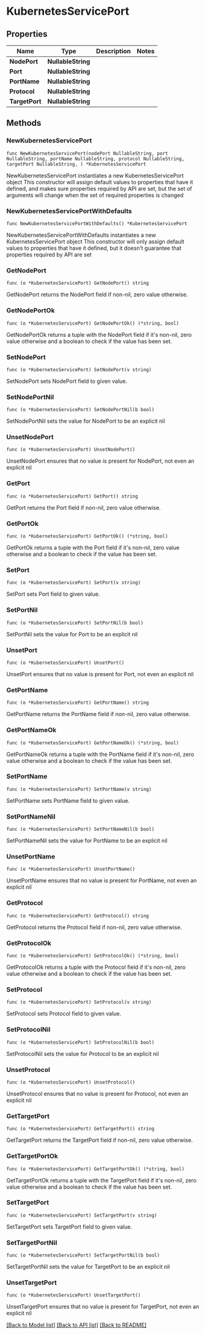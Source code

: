# KubernetesServicePort

## Properties

Name | Type | Description | Notes
------------ | ------------- | ------------- | -------------
**NodePort** | **NullableString** |  | 
**Port** | **NullableString** |  | 
**PortName** | **NullableString** |  | 
**Protocol** | **NullableString** |  | 
**TargetPort** | **NullableString** |  | 

## Methods

### NewKubernetesServicePort

`func NewKubernetesServicePort(nodePort NullableString, port NullableString, portName NullableString, protocol NullableString, targetPort NullableString, ) *KubernetesServicePort`

NewKubernetesServicePort instantiates a new KubernetesServicePort object
This constructor will assign default values to properties that have it defined,
and makes sure properties required by API are set, but the set of arguments
will change when the set of required properties is changed

### NewKubernetesServicePortWithDefaults

`func NewKubernetesServicePortWithDefaults() *KubernetesServicePort`

NewKubernetesServicePortWithDefaults instantiates a new KubernetesServicePort object
This constructor will only assign default values to properties that have it defined,
but it doesn't guarantee that properties required by API are set

### GetNodePort

`func (o *KubernetesServicePort) GetNodePort() string`

GetNodePort returns the NodePort field if non-nil, zero value otherwise.

### GetNodePortOk

`func (o *KubernetesServicePort) GetNodePortOk() (*string, bool)`

GetNodePortOk returns a tuple with the NodePort field if it's non-nil, zero value otherwise
and a boolean to check if the value has been set.

### SetNodePort

`func (o *KubernetesServicePort) SetNodePort(v string)`

SetNodePort sets NodePort field to given value.


### SetNodePortNil

`func (o *KubernetesServicePort) SetNodePortNil(b bool)`

 SetNodePortNil sets the value for NodePort to be an explicit nil

### UnsetNodePort
`func (o *KubernetesServicePort) UnsetNodePort()`

UnsetNodePort ensures that no value is present for NodePort, not even an explicit nil
### GetPort

`func (o *KubernetesServicePort) GetPort() string`

GetPort returns the Port field if non-nil, zero value otherwise.

### GetPortOk

`func (o *KubernetesServicePort) GetPortOk() (*string, bool)`

GetPortOk returns a tuple with the Port field if it's non-nil, zero value otherwise
and a boolean to check if the value has been set.

### SetPort

`func (o *KubernetesServicePort) SetPort(v string)`

SetPort sets Port field to given value.


### SetPortNil

`func (o *KubernetesServicePort) SetPortNil(b bool)`

 SetPortNil sets the value for Port to be an explicit nil

### UnsetPort
`func (o *KubernetesServicePort) UnsetPort()`

UnsetPort ensures that no value is present for Port, not even an explicit nil
### GetPortName

`func (o *KubernetesServicePort) GetPortName() string`

GetPortName returns the PortName field if non-nil, zero value otherwise.

### GetPortNameOk

`func (o *KubernetesServicePort) GetPortNameOk() (*string, bool)`

GetPortNameOk returns a tuple with the PortName field if it's non-nil, zero value otherwise
and a boolean to check if the value has been set.

### SetPortName

`func (o *KubernetesServicePort) SetPortName(v string)`

SetPortName sets PortName field to given value.


### SetPortNameNil

`func (o *KubernetesServicePort) SetPortNameNil(b bool)`

 SetPortNameNil sets the value for PortName to be an explicit nil

### UnsetPortName
`func (o *KubernetesServicePort) UnsetPortName()`

UnsetPortName ensures that no value is present for PortName, not even an explicit nil
### GetProtocol

`func (o *KubernetesServicePort) GetProtocol() string`

GetProtocol returns the Protocol field if non-nil, zero value otherwise.

### GetProtocolOk

`func (o *KubernetesServicePort) GetProtocolOk() (*string, bool)`

GetProtocolOk returns a tuple with the Protocol field if it's non-nil, zero value otherwise
and a boolean to check if the value has been set.

### SetProtocol

`func (o *KubernetesServicePort) SetProtocol(v string)`

SetProtocol sets Protocol field to given value.


### SetProtocolNil

`func (o *KubernetesServicePort) SetProtocolNil(b bool)`

 SetProtocolNil sets the value for Protocol to be an explicit nil

### UnsetProtocol
`func (o *KubernetesServicePort) UnsetProtocol()`

UnsetProtocol ensures that no value is present for Protocol, not even an explicit nil
### GetTargetPort

`func (o *KubernetesServicePort) GetTargetPort() string`

GetTargetPort returns the TargetPort field if non-nil, zero value otherwise.

### GetTargetPortOk

`func (o *KubernetesServicePort) GetTargetPortOk() (*string, bool)`

GetTargetPortOk returns a tuple with the TargetPort field if it's non-nil, zero value otherwise
and a boolean to check if the value has been set.

### SetTargetPort

`func (o *KubernetesServicePort) SetTargetPort(v string)`

SetTargetPort sets TargetPort field to given value.


### SetTargetPortNil

`func (o *KubernetesServicePort) SetTargetPortNil(b bool)`

 SetTargetPortNil sets the value for TargetPort to be an explicit nil

### UnsetTargetPort
`func (o *KubernetesServicePort) UnsetTargetPort()`

UnsetTargetPort ensures that no value is present for TargetPort, not even an explicit nil

[[Back to Model list]](../README.md#documentation-for-models) [[Back to API list]](../README.md#documentation-for-api-endpoints) [[Back to README]](../README.md)


